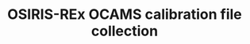 ---
title: OSIRIS-REx OCAMS calibration file collection
permalink: /resource/orex/ocams/calibration.html
layout: collection
dataset: urn-nasa-pds-orex_ocams-calibration
tags: []
---